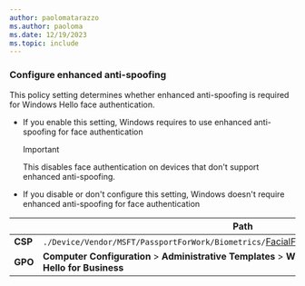 ```yaml
---
author: paolomatarazzo
ms.author: paoloma
ms.date: 12/19/2023
ms.topic: include
---
```


### Configure enhanced anti-spoofing

This policy setting determines whether enhanced anti-spoofing is required for Windows Hello face authentication.

- If you enable this setting, Windows requires to use enhanced anti-spoofing for face authentication
    > [!IMPORTANT]
    > This disables face authentication on devices that don't support enhanced anti-spoofing.
- If you disable or don't configure this setting, Windows doesn't require enhanced anti-spoofing for face authentication

|  | Path |
|--|--|
| **CSP** | `./Device/Vendor/MSFT/PassportForWork/Biometrics/`[FacialFeaturesUseEnhancedAntiSpoofing](/windows/client-management/mdm/passportforwork-csp#devicebiometricsfacialfeaturesuseenhancedantispoofing) |
| **GPO** | **Computer Configuration** > **Administrative Templates** > **Windows Components** > **Windows Hello for Business** |
